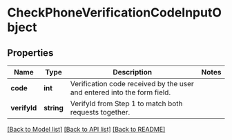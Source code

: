 # CheckPhoneVerificationCodeInputObject

## Properties
Name | Type | Description | Notes
------------ | ------------- | ------------- | -------------
**code** | **int** | Verification code received by the user and entered into the form field. | 
**verifyId** | **string** | VerifyId from Step 1 to match both requests together. | 

[[Back to Model list]](../README.md#documentation-for-models) [[Back to API list]](../README.md#documentation-for-api-endpoints) [[Back to README]](../README.md)



